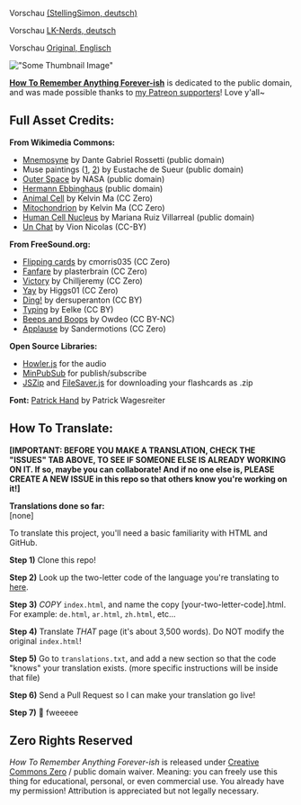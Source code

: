 Vorschau [(StellingSimon, deutsch)](https://stellingsimon.github.io/remember/de.html)

Vorschau [LK-Nerds, deutsch](https://herrhundt.github.io/de.html)

Vorschau [Original, Englisch](https://ncase.me/remember/)

!["Some Thumbnail Image"](https://ncase.me/remember/sharing/thumbnail.png)

**[How To Remember Anything Forever-ish](https://ncase.me/remember/)** is dedicated to the public domain,
and was made possible thanks to [my Patreon supporters](https://www.patreon.com/ncase)! Love y'all~

## Full Asset Credits:

**From Wikimedia Commons:**

* [Mnemosyne](https://en.wikipedia.org/wiki/File:Mnemosyne_(color)_Rossetti.jpg) by Dante Gabriel Rossetti (public domain)
* Muse paintings ([1](https://en.wikipedia.org/wiki/File:Le_Sueur,_Eustache_-_Melpom%C3%A8ne,_%C3%89rato_et_Polymnie_-_1652_-_1655.jpg), [2](https://en.wikipedia.org/wiki/File:Eustache_Le_Sueur_-_The_Muses_-_Clio,_Euterpe_and_Thalia_-_WGA12611.jpg)) by Eustache de Sueur (public domain)
* [Outer Space](https://en.wikipedia.org/wiki/File:LH_95.jpg) by NASA (public domain)
* [Hermann Ebbinghaus](https://commons.wikimedia.org/wiki/File:Ebbinghaus2.jpg) (public domain)
* [Animal Cell](https://en.wikipedia.org/wiki/File:Animal_Cell.svg) by Kelvin Ma (CC Zero)
* [Mitochondrion](https://commons.wikimedia.org/wiki/File:Mitochondrion_mini.svg) by Kelvin Ma (CC Zero)
* [Human Cell Nucleus](https://en.wikipedia.org/wiki/File:Diagram_human_cell_nucleus.svg) by Mariana Ruiz Villarreal (public domain)
* [Un Chat](https://commons.wikimedia.org/wiki/File:Fr-chat.ogg) by Vion Nicolas (CC-BY)

**From FreeSound.org:**

* [Flipping cards](https://freesound.org/people/cmorris035/sounds/319154/) by cmorris035 (CC Zero)
* [Fanfare](https://freesound.org/people/plasterbrain/sounds/397355/) by plasterbrain (CC Zero)
* [Victory](https://freesound.org/people/Chilljeremy/sounds/395482/) by Chilljeremy (CC Zero)
* [Yay](https://freesound.org/people/Higgs01/sounds/428156/) by Higgs01 (CC Zero)
* [Ding!](https://freesound.org/people/dersuperanton/sounds/433646/) by dersuperanton (CC BY)
* [Typing](https://freesound.org/people/Eelke/sounds/158057/) by Eelke (CC BY)
* [Beeps and Boops](https://freesound.org/people/Owdeo/sounds/116653/) by Owdeo (CC BY-NC)
* [Applause](https://freesound.org/people/Sandermotions/sounds/277021/) by Sandermotions (CC Zero) 

**Open Source Libraries:**

* [Howler.js](https://howlerjs.com/) for the audio
* [MinPubSub](https://github.com/daniellmb/MinPubSub) for publish/subscribe
* [JSZip](https://stuk.github.io/jszip/) and [FileSaver.js](https://github.com/eligrey/FileSaver.js/) for downloading your flashcards as .zip

**Font:** [Patrick Hand](https://fonts.google.com/specimen/Patrick+Hand) by Patrick Wagesreiter

## How To Translate:

**[IMPORTANT:
BEFORE YOU MAKE A TRANSLATION, CHECK THE "ISSUES" TAB ABOVE,
TO SEE IF SOMEONE ELSE IS ALREADY WORKING ON IT.
If so, maybe you can collaborate!
And if no one else is, PLEASE CREATE A NEW ISSUE in this repo
so that others know you're working on it!]**

**Translations done so far:**    
[none]

To translate this project, you'll need a basic familiarity with HTML and GitHub.

**Step 1)** Clone this repo!

**Step 2)** Look up the two-letter code of the language you're translating to [here](https://en.wikipedia.org/wiki/List_of_ISO_639-1_codes).

**Step 3)** *COPY* `index.html`, and name the copy [your-two-letter-code].html. 
For example: `de.html`, `ar.html`, `zh.html`, etc...

**Step 4)** Translate *THAT* page (it's about 3,500 words). Do NOT modify the original `index.html`!

**Step 5)** Go to `translations.txt`, and add a new section so that the code "knows" your translation exists.
(more specific instructions will be inside that file)

**Step 6)** Send a Pull Request so I can make your translation go live!

**Step 7)** 🎉 fweeeee

## Zero Rights Reserved

*How To Remember Anything Forever-ish*
is released under [Creative Commons Zero](https://creativecommons.org/publicdomain/zero/1.0/) / public domain waiver.
Meaning: you can freely use this thing for educational, personal, or even commercial use.
You already have my permission! Attribution is appreciated but not legally necessary.
